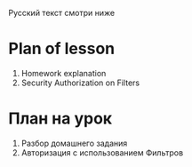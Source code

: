 Русский текст смотри ниже

# Plan of lesson <br/>
1. Homework explanation  <br/>
2. Security Authorization on Filters  <br/>



# План на урок <br/>
1. Разбор домашнего задания  <br/>
2. Авторизация с использованием Фильтров  <br/>
